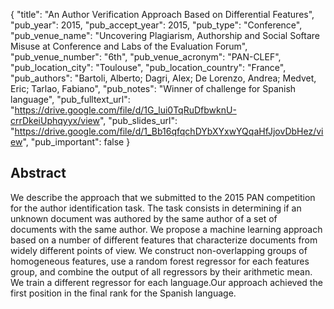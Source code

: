 {
  "title": "An Author Verification Approach Based on Differential Features",
  "pub_year": 2015,
  "pub_accept_year": 2015,
  "pub_type": "Conference",
  "pub_venue_name": "Uncovering Plagiarism, Authorship and Social Softare Misuse at Conference and Labs of the Evaluation Forum",
  "pub_venue_number": "6th",
  "pub_venue_acronym": "PAN-CLEF",
  "pub_location_city": "Toulouse",
  "pub_location_country": "France",
  "pub_authors": "Bartoli, Alberto; Dagri, Alex; De Lorenzo, Andrea; Medvet, Eric; Tarlao, Fabiano",
  "pub_notes": "Winner of challenge for Spanish language",
  "pub_fulltext_url": "https://drive.google.com/file/d/1G_lui0TqRuDfbwknU-crrDkeiUphqyyx/view",
  "pub_slides_url": "https://drive.google.com/file/d/1_Bb16qfqchDYbXYxwYQqaHfJjovDbHez/view",
  "pub_important": false
}

## Abstract
We describe the approach that we submitted to the 2015 PAN competition for the author identification task. The task consists in determining if an unknown document was authored by the same author of a set of documents with the same author. We propose a machine learning approach based on a number of different features that characterize documents from widely different points of view. We construct non-overlapping groups of homogeneous features, use a random forest regressor for each features group, and combine the output of all regressors by their arithmetic mean. We train a different regressor for each language.Our approach achieved the first position in the final rank for the Spanish language.
